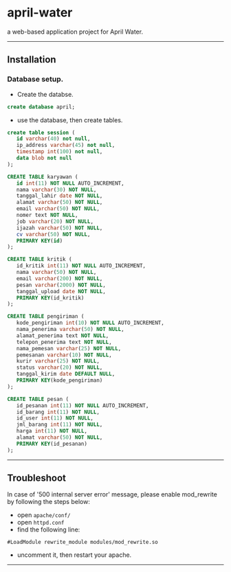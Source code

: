 # april-water
a web-based application project for April Water.

----
## Installation
### Database setup.
* Create the databse.
```sql
create database april;
 ```
* use the database, then create tables.
 ```sql
create table session (
    id varchar(40) not null,
    ip_address varchar(45) not null,
    timestamp int(100) not null,
    data blob not null
);

CREATE TABLE karyawan (
    id int(11) NOT NULL AUTO_INCREMENT,
    nama varchar(30) NOT NULL,
    tanggal_lahir date NOT NULL,
    alamat varchar(50) NOT NULL,
    email varchar(50) NOT NULL,
    nomer text NOT NULL,
    job varchar(20) NOT NULL,
    ijazah varchar(50) NOT NULL,
    cv varchar(50) NOT NULL,
    PRIMARY KEY(id)
);

CREATE TABLE kritik (
    id_kritik int(11) NOT NULL AUTO_INCREMENT,
    nama varchar(50) NOT NULL,
    email varchar(200) NOT NULL,
    pesan varchar(2000) NOT NULL,
    tanggal_upload date NOT NULL,
    PRIMARY KEY(id_kritik)
);

CREATE TABLE pengiriman (
    kode_pengiriman int(10) NOT NULL AUTO_INCREMENT,
    nama_penerima varchar(50) NOT NULL,
    alamat_penerima text NOT NULL,
    telepon_penerima text NOT NULL,
    nama_pemesan varchar(25) NOT NULL,
    pemesanan varchar(10) NOT NULL,
    kurir varchar(25) NOT NULL,
    status varchar(20) NOT NULL,
    tanggal_kirim date DEFAULT NULL,
    PRIMARY KEY(kode_pengiriman)
);

CREATE TABLE pesan (
    id_pesanan int(11) NOT NULL AUTO_INCREMENT,
    id_barang int(11) NOT NULL,
    id_user int(11) NOT NULL,
    jml_barang int(11) NOT NULL,
    harga int(11) NOT NULL,
    alamat varchar(50) NOT NULL,
    PRIMARY KEY(id_pesanan)
);
 ```
 ----
## Troubleshoot
In case of '500 internal server error' message, please enable mod_rewrite by following the steps below:
* open `apache/conf/`
* open `httpd.conf`
* find the following line: 
```
#LoadModule rewrite_module modules/mod_rewrite.so
```
* uncomment it, then restart your apache.
----
